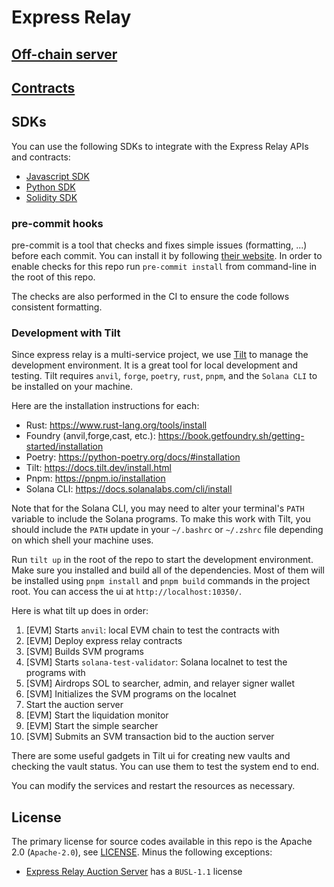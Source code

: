 # Express Relay

## [Off-chain server](auction-server/README.md)

## [Contracts](contracts/README.md)

## SDKs

You can use the following SDKs to integrate with the Express Relay APIs and contracts:

- [Javascript SDK](https://github.com/pyth-network/pyth-crosschain/tree/main/express_relay/sdk/js)
- [Python SDK](https://github.com/pyth-network/pyth-crosschain/tree/main/express_relay/sdk/python)
- [Solidity SDK](https://github.com/pyth-network/pyth-crosschain/tree/main/express_relay/sdk/solidity)

### pre-commit hooks

pre-commit is a tool that checks and fixes simple issues (formatting, ...) before each commit.
You can install it by following [their website](https://pre-commit.com/).
In order to enable checks for this repo run `pre-commit install` from command-line in the root of this repo.

The checks are also performed in the CI to ensure the code follows consistent formatting.

### Development with Tilt

Since express relay is a multi-service project, we use [Tilt](https://tilt.dev/) to manage the development environment.
It is a great tool for local development and testing.
Tilt requires `anvil`, `forge`, `poetry`, `rust`, `pnpm`, and the `Solana CLI` to be installed on your machine.

Here are the installation instructions for each:

- Rust: https://www.rust-lang.org/tools/install
- Foundry (anvil,forge,cast, etc.): https://book.getfoundry.sh/getting-started/installation
- Poetry: https://python-poetry.org/docs/#installation
- Tilt: https://docs.tilt.dev/install.html
- Pnpm: https://pnpm.io/installation
- Solana CLI: https://docs.solanalabs.com/cli/install

Note that for the Solana CLI, you may need to alter your terminal's `PATH` variable to include the Solana programs. To make this work with Tilt, you should include the `PATH` update in your `~/.bashrc` or `~/.zshrc` file depending on which shell your machine uses.

Run `tilt up` in the root of the repo to start the development environment. Make sure you installed and build all of the dependencies. Most of them will be installed using `pnpm install` and `pnpm build` commands in the project root.
You can access the ui at `http://localhost:10350/`.

Here is what tilt up does in order:

1. [EVM] Starts `anvil`: local EVM chain to test the contracts with
2. [EVM] Deploy express relay contracts
3. [SVM] Builds SVM programs
4. [SVM] Starts `solana-test-validator`: Solana localnet to test the programs with
5. [SVM] Airdrops SOL to searcher, admin, and relayer signer wallet
6. [SVM] Initializes the SVM programs on the localnet
7. Start the auction server
8. [EVM] Start the liquidation monitor
9. [EVM] Start the simple searcher
10. [SVM] Submits an SVM transaction bid to the auction server

There are some useful gadgets in Tilt ui for creating new vaults and checking the vault status.
You can use them to test the system end to end.

You can modify the services and restart the resources as necessary.

## License

The primary license for source codes available in this repo is the Apache 2.0 (`Apache-2.0`), see [LICENSE](./LICENSE). Minus the following exceptions:

- [Express Relay Auction Server](./auction-server) has a `BUSL-1.1` license
